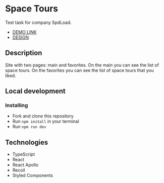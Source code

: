 # Space Tours

Test task for company SpdLoad.
- [DEMO LINK](https://koliras.github.io/space-tours/#/)
- [DESIGN](https://www.figma.com/file/ixNP25m54o6IUPKuOHU2vp/Design-for-React-test-task?node-id=2%3A973&mode=dev)

## Description

Site with two pages: main and favorites.
On the main you can see the list of space tours.
On the favorites you can see the list of space tours that you liked.

## Local development

### Installing
* Fork and clone this repository
* Run `npm install` in your terminal
* Run `npm run dev`

## Technologies
* TypeScript
* React
* React Apollo
* Recoil
* Styled Components
